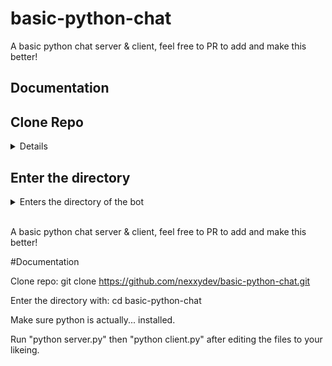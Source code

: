 # basic-python-chat
A basic python chat server & client, feel free to PR to add and make this better!

## Documentation

## Clone Repo
<details>
git clone https://github.com/nexxydev/basic-python-chat.git
</details>

## Enter the directory
<details>
<summary>Enters the directory of the bot</summary>
  ```js
cd basic-python-chat
  ```
</details>
<br>












A basic python chat server & client, feel free to PR to add and make this better!


#Documentation

Clone repo: git clone https://github.com/nexxydev/basic-python-chat.git

Enter the directory with: cd basic-python-chat

Make sure python is actually... installed.

Run "python server.py" then "python client.py" after editing the files to your likeing.
